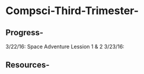 # Compsci-Third-Trimester-
## Progress-
3/22/16:
Space Adventure Lession 1 & 2
3/23/16:
## Resources-
